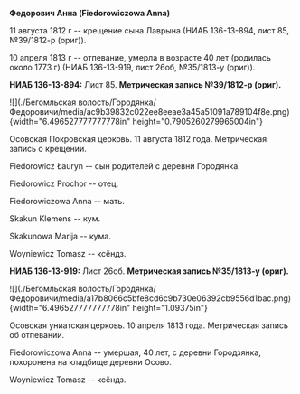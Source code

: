 **Федорович Анна (Fiedorowiczowa Anna)**

11 августа 1812 г -- крещение сына Лаврына (НИАБ 136-13-894, лист 85,
№39/1812-р (ориг)).

10 апреля 1813 г -- отпевание, умерла в возрасте 40 лет (родилась около
1773 г) (НИАБ 136-13-919, лист 26об, №35/1813-у (ориг)).

**НИАБ 136-13-894:** Лист 85. **Метрическая запись №39/1812-р (ориг).**

![](./Бегомльская волость/Городянка/Федоровичи/media/ac9b39832c022ee8eeae3a45a51091a789104f8e.png){width="6.496527777777778in"
height="0.7905260279965004in"}

Осовская Покровская церковь. 11 августа 1812 года. Метрическая запись о
крещении.

Fiedorowicz Łauryn -- сын родителей с деревни Городянка.

Fiedorowicz Prochor -- отец.

Fiedorowiczowa Anna -- мать.

Skakun Klemens -- кум.

Skakunowa Marija -- кума.

Woyniewicz Tomasz -- ксёндз.

**НИАБ 136-13-919:** Лист 26об. **Метрическая запись №35/1813-у
(ориг).**

![](./Бегомльская волость/Городянка/Федоровичи/media/a17b8066c5bfe8cd6c9b730e06392cb9556d1bac.png){width="6.496527777777778in"
height="1.09375in"}

Осовская униатская церковь. 10 апреля 1813 года. Метрическая запись об
отпевании.

Fiedorowiczowa Anna -- умершая, 40 лет, с деревни Городзянка, похоронена
на кладбище деревни Осово.

Woyniewicz Tomasz -- ксёндз.
